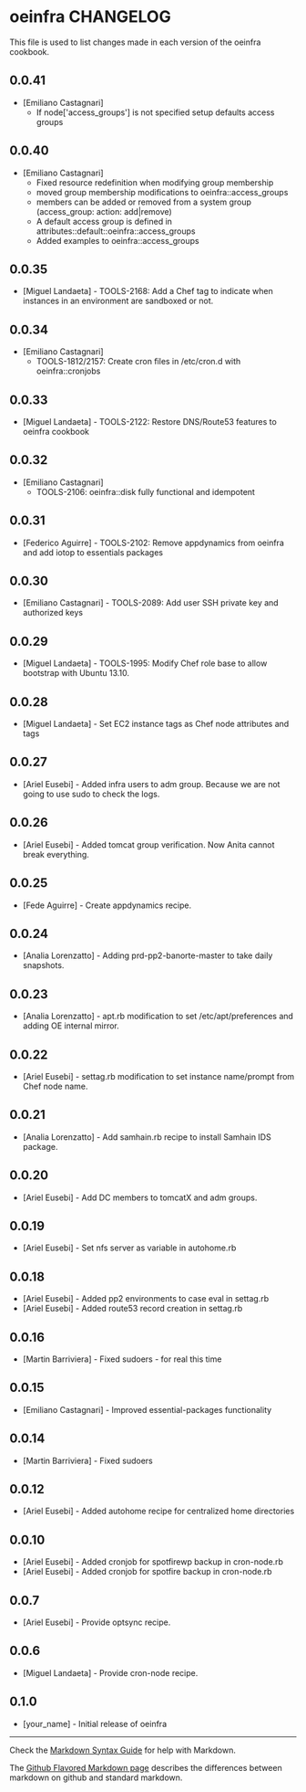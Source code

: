 oeinfra CHANGELOG
=================

This file is used to list changes made in each version of the oeinfra cookbook.

0.0.41
------
- [Emiliano Castagnari]
  - If node['access_groups'] is not specified setup defaults access groups

0.0.40
------
- [Emiliano Castagnari] 
  - Fixed resource redefinition when modifying group membership
  - moved group membership modifications to oeinfra::access_groups
  - members can be added or removed from a system group (access_group: action: add|remove)
  - A default access group is defined in attributes::default::oeinfra::access_groups
  - Added examples to oeinfra::access_groups

0.0.35
------
- [Miguel Landaeta] - TOOLS-2168: Add a Chef tag to indicate when instances in an environment are sandboxed or not.

0.0.34
------
- [Emiliano Castagnari] 
  - TOOLS-1812/2157: Create cron files in /etc/cron.d with oeinfra::cronjobs 

0.0.33
------
- [Miguel Landaeta] - TOOLS-2122: Restore DNS/Route53 features to oeinfra cookbook

0.0.32
------
- [Emiliano Castagnari] 
  - TOOLS-2106: oeinfra::disk fully functional and idempotent

0.0.31
------
- [Federico Aguirre] - TOOLS-2102: Remove appdynamics from oeinfra and add iotop to essentials packages

0.0.30
------
- [Emiliano Castagnari] - TOOLS-2089: Add user SSH private key and authorized keys

0.0.29
------
- [Miguel Landaeta] - TOOLS-1995: Modify Chef role base to allow bootstrap with Ubuntu 13.10.

0.0.28
------
- [Miguel Landaeta] - Set EC2 instance tags as Chef node attributes and tags

0.0.27
------
- [Ariel Eusebi] - Added infra users to adm group. Because we are not going to use sudo to check the logs.

0.0.26
------
- [Ariel Eusebi] - Added tomcat group verification. Now Anita cannot break everything.

0.0.25
------
- [Fede Aguirre] - Create appdynamics recipe.

0.0.24
------
- [Analia Lorenzatto] - Adding prd-pp2-banorte-master to take daily snapshots.

0.0.23
------
- [Analia Lorenzatto] - apt.rb modification to set /etc/apt/preferences and adding OE internal mirror.

0.0.22
------
- [Ariel Eusebi] - settag.rb modification to set instance name/prompt from Chef node name.

0.0.21
------
- [Analia Lorenzatto] - Add samhain.rb recipe to install Samhain IDS package.

0.0.20
------
- [Ariel Eusebi] - Add DC members to tomcatX and adm groups.

0.0.19
------
- [Ariel Eusebi] - Set nfs server as variable in autohome.rb

0.0.18
------
- [Ariel Eusebi] - Added pp2 environments to case eval in settag.rb
- [Ariel Eusebi] - Added route53 record creation in settag.rb

0.0.16
------
- [Martin Barriviera] - Fixed sudoers - for real this time

0.0.15
------
- [Emiliano Castagnari] - Improved essential-packages functionality

0.0.14
------
- [Martin Barriviera] - Fixed sudoers

0.0.12
------
- [Ariel Eusebi] - Added autohome recipe for centralized home directories

0.0.10
------
- [Ariel Eusebi] - Added cronjob for spotfirewp backup in cron-node.rb
- [Ariel Eusebi] - Added cronjob for spotfire backup in cron-node.rb

0.0.7
-----
- [Ariel Eusebi] - Provide optsync recipe.

0.0.6
-----
- [Miguel Landaeta] - Provide cron-node recipe.

0.1.0
-----
- [your_name] - Initial release of oeinfra

- - -
Check the [Markdown Syntax Guide](http://daringfireball.net/projects/markdown/syntax) for help with Markdown.

The [Github Flavored Markdown page](http://github.github.com/github-flavored-markdown/) describes the differences between markdown on github and standard markdown.
